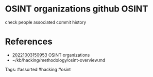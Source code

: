 # OSINT organizations github OSINT
check people associated
commit history

# References
- [20221003150953](/zet/20221003150953/README.md) OSINT organizations
- ~/kb/hacking/methodology/osint-overview.md

Tags:
    #assorted #hacking #osint
